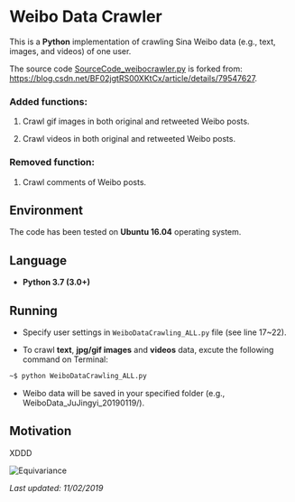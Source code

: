 # Weibo Data Crawler

This is a **Python** implementation of crawling Sina Weibo data (e.g., text, images, and videos) of one user.

The source code [SourceCode_weibocrawler.py](https://github.com/HeZhang1994/weibo-data-crawling/blob/master/SourceCode_weibocrawler.py) is forked from: https://blog.csdn.net/BF02jgtRS00XKtCx/article/details/79547627.

### Added functions: 

1. Crawl gif images in both original and retweeted Weibo posts.

2. Crawl videos in both original and retweeted Weibo posts.

### Removed function: 

1. Crawl comments of Weibo posts.

## Environment

The code has been tested on **Ubuntu 16.04** operating system.

## Language

* __Python 3.7 (3.0+)__

## Running

* Specify user settings in ```WeiboDataCrawling_ALL.py``` file (see line 17~22).

* To crawl **text**, **jpg/gif images** and **videos** data, excute the following command on Terminal:
```bash
~$ python WeiboDataCrawling_ALL.py
```
* Weibo data will be saved in your specified folder (e.g., WeiboData_JuJingyi_20190119/).

## Motivation

XDDD

![Equivariance](https://github.com/HeZhang1994/weibo-data-crawling/blob/master/JuJingyi.jpg)

<i>Last updated: 11/02/2019</i>
